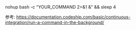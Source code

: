 nohup bash -c "YOUR_COMMAND 2>&1 &" && sleep 4

参考: https://documentation.codeship.com/basic/continuous-integration/run-a-command-in-the-background/
